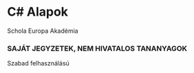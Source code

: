# C# Alapok
Schola Europa Akadémia

 ### SAJÁT JEGYZETEK, NEM HIVATALOS TANANYAGOK ###

Szabad felhasználású
